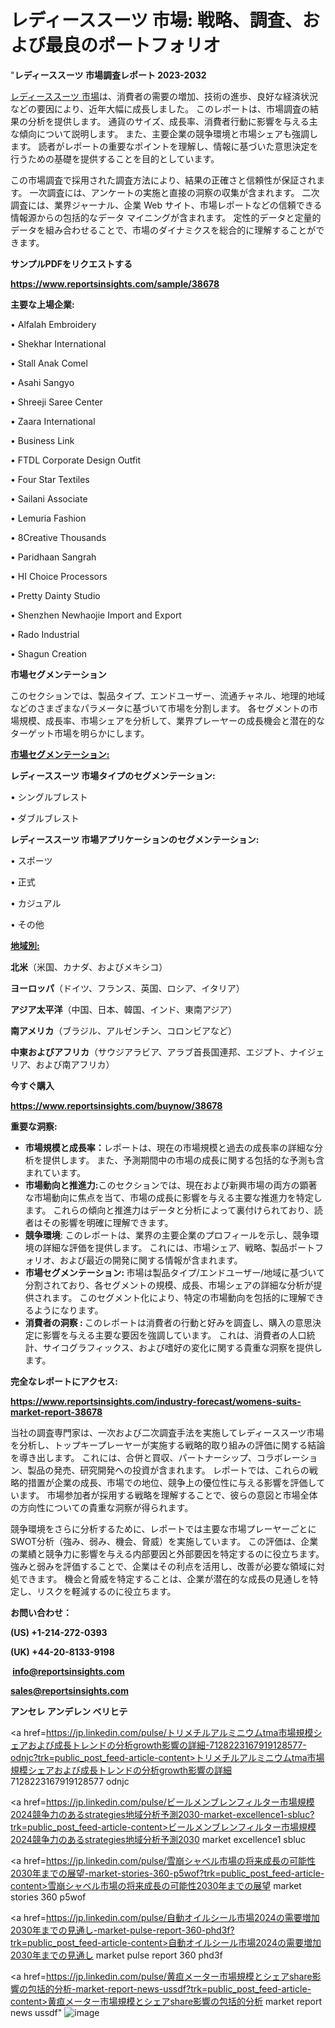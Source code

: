# レディーススーツ 市場: 戦略、調査、および最良のポートフォリオ

"<strong>レディーススーツ 市場調査レポート 2023-2032</strong>

<a href=https://www.reportsinsights.com/sample/38678>レディーススーツ 市場</a>は、消費者の需要の増加、技術の進歩、良好な経済状況などの要因により、近年大幅に成長しました。 このレポートは、市場調査の結果の分析を提供します。 通貨のサイズ、成長率、消費者行動に影響を与える主な傾向について説明します。 また、主要企業の競争環境と市場シェアも強調します。 読者がレポートの重要なポイントを理解し、情報に基づいた意思決定を行うための基礎を提供することを目的としています。

この市場調査で採用された調査方法により、結果の正確さと信頼性が保証されます。 一次調査には、アンケートの実施と直接の洞察の収集が含まれます。 二次調査には、業界ジャーナル、企業 Web サイト、市場レポートなどの信頼できる情報源からの包括的なデータ マイニングが含まれます。 定性的データと定量的データを組み合わせることで、市場のダイナミクスを総合的に理解することができます。

<strong><b>サンプルPDFをリクエストする</b></strong>

<a href=https://www.reportsinsights.com/sample/38678><strong><u>https://www.reportsinsights.com/sample/38678</u></strong></a>

<strong>主要な上場企業:</strong>

• Alfalah Embroidery

• Shekhar International

• Stall Anak Comel

• Asahi Sangyo

• Shreeji Saree Center

• Zaara International

• Business Link

• FTDL Corporate Design Outfit

• Four Star Textiles

• Sailani Associate

• Lemuria Fashion

• 8Creative Thousands

• Paridhaan Sangrah

• HI Choice Processors

• Pretty Dainty Studio

• Shenzhen Newhaojie Import and Export

• Rado Industrial

• Shagun Creation

<strong>市場セグメンテーション</strong>

このセクションでは、製品タイプ、エンドユーザー、流通チャネル、地理的地域などのさまざまなパラメータに基づいて市場を分割します。 各セグメントの市場規模、成長率、市場シェアを分析して、業界プレーヤーの成長機会と潜在的なターゲット市場を明らかにします。

<strong><u>市場セグメンテーション</u></strong><strong><u>:</u></strong>

<strong>レディーススーツ 市場タイプのセグメンテーション:</strong>

• シングルブレスト

• ダブルブレスト

<strong>レディーススーツ 市場アプリケーションのセグメンテーション:</strong>

• スポーツ

• 正式

• カジュアル

• その他

<strong><u>地域別</u></strong><strong><u>:</u></strong>

<strong>北米</strong>（米国、カナダ、およびメキシコ）

<strong>ヨーロッパ</strong>（ドイツ、フランス、英国、ロシア、イタリア）

<strong>アジア太平洋</strong>（中国、日本、韓国、インド、東南アジア）

<strong>南アメリカ</strong>（ブラジル、アルゼンチン、コロンビアなど）

<strong>中東およびアフリカ</strong>（サウジアラビア、アラブ首長国連邦、エジプト、ナイジェリア、および南アフリカ）

<strong>今すぐ購入</strong>

<a href=https://www.reportsinsights.com/buynow/38678><strong><u>https://www.reportsinsights.com/buynow/38678</u></strong></a>

<strong>重要な洞察:</strong>
<ul>
  <li><strong>市場規模と成長率：</strong>レポートは、現在の市場規模と過去の成長率の詳細な分析を提供します。 また、予測期間中の市場の成長に関する包括的な予測も含まれています。</li>
  <li><strong>市場動向と推進力:</strong>このセクションでは、現在および新興市場の両方の顕著な市場動向に焦点を当て、市場の成長に影響を与える主要な推進力を特定します。 これらの傾向と推進力はデータと分析によって裏付けられており、読者はその影響を明確に理解できます。</li>
  <li><strong>競争環境</strong>: このレポートは、業界の主要企業のプロフィールを示し、競争環境の詳細な評価を提供します。 これには、市場シェア、戦略、製品ポートフォリオ、および最近の開発に関する情報が含まれます。</li>
  <li><strong>市場セグメンテーション: </strong>市場は製品タイプ/エンドユーザー/地域に基づいて分割されており、各セグメントの規模、成長、市場シェアの詳細な分析が提供されます。 このセグメント化により、特定の市場動向を包括的に理解できるようになります。</li>
  <li><strong>消費者の洞察 : </strong>このレポートは消費者の行動と好みを調査し、購入の意思決定に影響を与える主要な要因を強調しています。 これは、消費者の人口統計、サイコグラフィックス、および嗜好の変化に関する貴重な洞察を提供します。</li>
</ul>
<strong>完全なレポートにアクセス:</strong>

<a href=https://www.reportsinsights.com/industry-forecast/womens-suits-market-report-38678><strong><u><b>https://www.reportsinsights.com/industry-forecast/womens-suits-market-report-38678</b></u></strong></a>

当社の調査専門家は、一次および二次調査手法を実施してレディーススーツ市場を分析し、トップキープレーヤーが実施する戦略的取り組みの評価に関する結論を導き出します。 これには、合併と買収、パートナーシップ、コラボレーション、製品の発売、研究開発への投資が含まれます。 レポートでは、これらの戦略的措置が企業の成長、市場での地位、競争上の優位性に与える影響を評価しています。 市場参加者が採用する戦略を理解することで、彼らの意図と市場全体の方向性についての貴重な洞察が得られます。

競争環境をさらに分析するために、レポートでは主要な市場プレーヤーごとにSWOT分析（強み、弱み、機会、脅威）を実施しています。 この評価は、企業の業績と競争力に影響を与える内部要因と外部要因を特定するのに役立ちます。 強みと弱みを評価することで、企業はその利点を活用し、改善が必要な領域に対処できます。 機会と脅威を特定することは、企業が潜在的な成長の見通しを特定し、リスクを軽減するのに役立ちます。

<strong>お問い合わせ：</strong>

<strong>(US) +1-214-272-0393</strong>

<strong>(UK) +44-20-8133-9198</strong>

<strong> </strong><a href=info@reportsinsights.com><strong><u>info@reportsinsights.com</u></strong></a>

<a href=sales@reportsinsights.com><strong><u>sales@reportsinsights.com</u></strong></a>

<strong>アンセレ アンデレン ベリヒテ</strong>

<a href=https://jp.linkedin.com/pulse/トリメチルアルミニウムtma市場規模シェアおよび成長トレンドの分析growth影響の詳細-7128223167919128577-odnjc?trk=public_post_feed-article-content>トリメチルアルミニウムtma市場規模シェアおよび成長トレンドの分析growth影響の詳細 7128223167919128577 odnjc</a>

<a href=https://jp.linkedin.com/pulse/ビールメンブレンフィルター市場規模2024競争力のあるstrategies地域分析予測2030-market-excellence1-sbluc?trk=public_post_feed-article-content>ビールメンブレンフィルター市場規模2024競争力のあるstrategies地域分析予測2030 market excellence1 sbluc</a>

<a href=https://jp.linkedin.com/pulse/雪崩シャベル市場の将来成長の可能性2030年までの展望-market-stories-360-p5wof?trk=public_post_feed-article-content>雪崩シャベル市場の将来成長の可能性2030年までの展望 market stories 360 p5wof</a>

<a href=https://jp.linkedin.com/pulse/自動オイルシール市場2024の需要増加2030年までの見通し-market-pulse-report-360-phd3f?trk=public_post_feed-article-content>自動オイルシール市場2024の需要増加2030年までの見通し market pulse report 360 phd3f</a>

<a href=https://jp.linkedin.com/pulse/黄疸メーター市場規模とシェアshare影響の包括的分析-market-report-news-ussdf?trk=public_post_feed-article-content>黄疸メーター市場規模とシェアshare影響の包括的分析 market report news ussdf</a>"
![image](https://github.com/gayatrid12/RImarketdynamics/assets/158473851/e3d0b9a9-9412-4f50-9d83-183738bb6be0)
